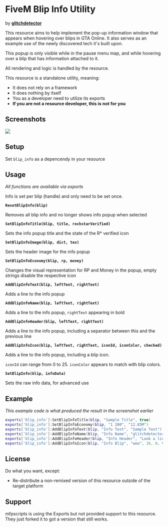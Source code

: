 # FiveM Blip Info Utility
by [**glitchdetector**](https://github.com/glitchdetector)

This resource aims to help implement the pop-up information window that appears when hovering over blips in GTA Online. It also serves as an example use of the newly discovered tech it's built upon.

This popup is only visible while in the pause menu map, and while hovering over a blip that has information attached to it.

All rendering and logic is handled by the resource.

This resource is a standalone utility, meaning:

 * It does not rely on a framework
 * It does nothing by itself
 * You as a developer need to utilize its exports
 * **If you are not a resource developer, this is not for you**

## Screenshots

![](https://i.imgur.com/f8RKdqJ.png)

## Setup
Set `blip_info` as a depencendy in your resource

## Usage
*All functions are available via exports*

Info is set per blip (handle) and only need to be set once.

**`ResetBlipInfo(blip)`**

Removes all blip info and no longer shows info popup when selected

**`SetBlipInfoTitle(blip, title, rockstarVerified)`**

Sets the info popup title and the state of the R* verified icon

**`SetBlipInfoImage(blip, dict, tex)`**

Sets the header image for the info popup

**`SetBlipInfoEconomy(blip, rp, money)`**

Changes the visual representation for RP and Money in the popup, empty strings disable the respective icon

**`AddBlipInfoText(blip, leftText, rightText)`**

Adds a line to the info popup

**`AddBlipInfoName(blip, leftText, rightText)`**

Adds a line to the info popup, `rightText` appearing in bold

**`AddBlipInfoHeader(blip, leftText, rightText)`**

Adds a line to the info popup, including a separator between this and the previous line

**`AddBlipInfoIcon(blip, leftText, rightText, iconId, iconColor, checked)`**

Adds a line to the info popup, including a blip icon.

`iconId` can range from 0 to 25. `iconColor` appears to match with blip colors.

**`SetBlipInfo(blip, infoData)`**

Sets the raw info data, for advanced use

## Example
*This example code is what produced the result in the screenshot earlier*

```lua
exports['blip_info']:SetBlipInfoTitle(blip, "Sample Title", true)
exports['blip_info']:SetBlipInfoEconomy(blip, "1 200", "12.85M")
exports['blip_info']:AddBlipInfoText(blip, "Info Text", "Sample Text")
exports['blip_info']:AddBlipInfoName(blip, "Info Name", "glitchdetector")
exports['blip_info']:AddBlipInfoHeader(blip, "Info Header", "Look a line")
exports['blip_info']:AddBlipInfoIcon(blip, "Info Blip", "wew", 16, 0, true)
```

## License
Do what you want, except:

 - Re-distribute a non-remixed version of this resource outside of the target platform

## Support
mfpscripts is using the Exports but not provided support to this resource. They just forked it to got a version that still works. 
